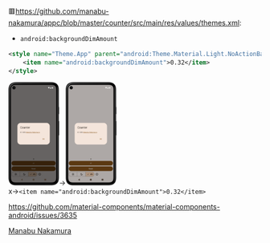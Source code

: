 🟥https://github.com/manabu-nakamura/appc/blob/master/counter/src/main/res/values/themes.xml:
- `android:backgroundDimAmount`
```xml
<style name="Theme.App" parent="android:Theme.Material.Light.NoActionBar">
    <item name="android:backgroundDimAmount">0.32</item>
</style>
```
<img src="s3.png" width="20%">-><img src="s2.png" width="20%">\
x->`<item name="android:backgroundDimAmount">0.32</item>`

https://github.com/material-components/material-components-android/issues/3635

[Manabu Nakamura](https://github.com/manabu-nakamura)
